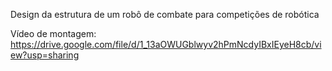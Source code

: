 Design da estrutura de um robô de combate para competições de robótica

Vídeo de montagem: https://drive.google.com/file/d/1_13aOWUGblwyv2hPmNcdyIBxIEyeH8cb/view?usp=sharing
